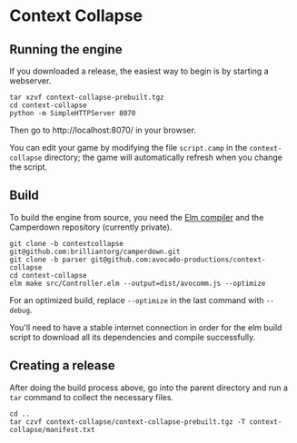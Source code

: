 # Context Collapse

## Running the engine

If you downloaded a release, the easiest way to begin is by starting
a webserver. 

    tar xzvf context-collapse-prebuilt.tgz
    cd context-collapse
    python -m SimpleHTTPServer 8070

Then go to http://localhost:8070/ in your browser.

You can edit your game by modifying the file `script.camp`
in the `context-collapse` directory; the game will automatically
refresh when you change the script.

## Build

To build the engine from source, you need the 
[Elm compiler](https://guide.elm-lang.org/install/elm.html)
and the Camperdown repository (currently private).

    git clone -b contextcollapse git@github.com:brilliantorg/camperdown.git
    git clone -b parser git@github.com:avocado-productions/context-collapse
    cd context-collapse
    elm make src/Controller.elm --output=dist/avocomm.js --optimize

For an optimized build, replace `--optimize` in the last command with `--debug`.

You'll need to have a stable internet connection in order for the elm build
script to download all its dependencies and compile successfully.

## Creating a release

After doing the build process above, go into the parent directory and run
a `tar` command to collect the necessary files.

    cd ..
    tar czvf context-collapse/context-collapse-prebuilt.tgz -T context-collapse/manifest.txt


